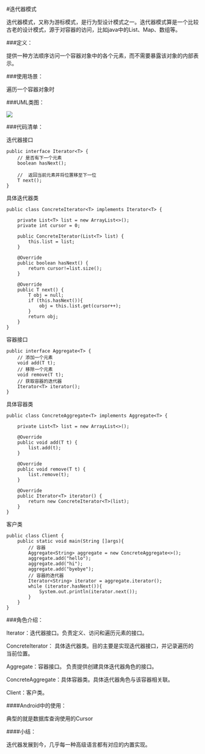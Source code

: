 #迭代器模式

迭代器模式，又称为游标模式，是行为型设计模式之一。迭代器模式算是一个比较古老的设计模式，源于对容器的访问，比如java中的List、Map、数组等。

###定义：

 提供一种方法顺序访问一个容器对象中的各个元素，而不需要暴露该对象的内部表示。

 
###使用场景：

 遍历一个容器对象时

###UML类图：

![](https://i.imgur.com/6DMLQwP.png)


###代码清单：

 迭代器接口

	public interface Iterator<T> {
	    // 是否有下一个元素
	    boolean hasNext();
	
	    //  返回当前元素并将位置移至下一位
	    T next();
	}


 具体迭代器类

	public class ConcreteIterator<T> implements Iterator<T> {
	
	    private List<T> list = new ArrayList<>();
	    private int cursor = 0;
	
	    public ConcreteIterator(List<T> list) {
	        this.list = list;
	    }
	
	    @Override
	    public boolean hasNext() {
	        return cursor!=list.size();
	    }
	
	    @Override
	    public T next() {
	        T obj = null;
	        if (this.hasNext()){
	            obj = this.list.get(cursor++);
	        }
	        return obj;
	    }
	}



 容器接口

	public interface Aggregate<T> {
	    // 添加一个元素
	    void add(T t);
	    // 移除一个元素
	    void remove(T t);
	    // 获取容器的迭代器
	    Iterator<T> iterator();
	}

 具体容器类
	
	public class ConcreteAggregate<T> implements Aggregate<T> {
	
	    private List<T> list = new ArrayList<>();
	
	    @Override
	    public void add(T t) {
	        list.add(t);
	    }
	
	    @Override
	    public void remove(T t) {
	        list.remove(t);
	    }
	
	    @Override
	    public Iterator<T> iterator() {
	        return new ConcreteIterator<T>(list);
	    }
	}

 客户类

	public class Client {
	    public static void main(String []args){
	        // 容器
	        Aggregate<String> aggregate = new ConcreteAggregate<>();
	        aggregate.add("hello");
	        aggregate.add("hi");
	        aggregate.add("byebye");
	        // 容器的迭代器
	        Iterator<String> iterator = aggregate.iterator();
	        while (iterator.hasNext()){
	            System.out.println(iterator.next());
	        }
	    }
	}

###角色介绍：

Iterator：迭代器接口。负责定义、访问和遍历元素的接口。

ConcreteIterator： 具体迭代器类。目的主要是实现迭代器接口，并记录遍历的当前位置。

Aggregate：容器接口。 负责提供创建具体迭代器角色的接口。

ConcreteAggregate：具体容器类。具体迭代器角色与该容器相关联。

Client：客户类。


####Android中的使用：

典型的就是数据库查询使用的Cursor


####小结：

迭代器发展到今，几乎每一种高级语言都有对应的内置实现。

